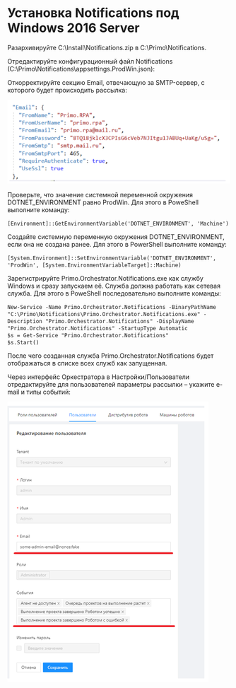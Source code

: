 # Установка Notifications под Windows 2016 Server

Разархивируйте C:\Install\Notifications.zip в C:\Primo\Notifications.

Отредактируйте конфигурационный файл Notifications (C:\Primo\Notifications\appsettings.ProdWin.json):

Откорректируйте секцию Email, отвечающую за SMTP-сервер, с которого будет происходить рассылка:

![](../../../orchestrator-new/resources/install/windows/notifications-1.PNG)

Проверьте, что значение системной переменной окружения DOTNET_ENVIRONMENT равно ProdWin. Для этого в PoweShell выполните команду:
```
[Environment]::GetEnvironmentVariable('DOTNET_ENVIRONMENT', 'Machine')
```
Создайте системную переменную окружения DOTNET_ENVIRONMENT, если она не создана ранее. Для этого в PowerShell выполните команду:
```
[System.Environment]::SetEnvironmentVariable('DOTNET_ENVIRONMENT', 'ProdWin', [System.EnvironmentVariableTarget]::Machine)
```
Зарегистрируйте Primo.Orchestrator.Notifications.exe как службу Windows и сразу запускаем её. Служба должна работать как сетевая служба. Для этого в PoweShell последовательно выполните команды:
```
New-Service -Name Primo.Orchestrator.Notifications -BinaryPathName "C:\Primo\Notifications\Primo.Orchestrator.Notifications.exe" -Description "Primo.Orchestrator.Notifications" -DisplayName "Primo.Orchestrator.Notifications" -StartupType Automatic 
$s = Get-Service "Primo.Orchestrator.Notifications"
$s.Start()
```
После чего созданная служба Primo.Orchestrator.Notifications будет отображаться в списке всех служб как запущенная.

Через интерфейс Оркестратора в Настройки/Пользователи отредактируйте для пользователей параметры рассылки – укажите e-mail и типы событий:

![](../../../orchestrator-new/resources/install/windows/notifications-2.PNG)

